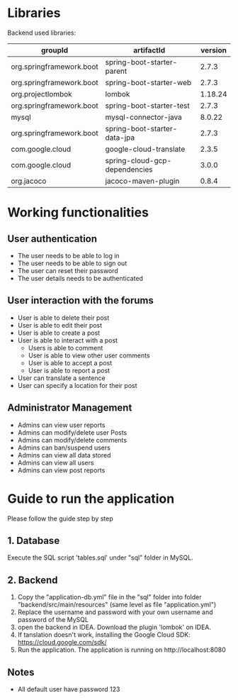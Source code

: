 # Libraries

Backend used libraries:

| groupId                  | artifactId                    | version |
| ------------------------ | ----------------------------- | ------- |
| org.springframework.boot | spring-boot-starter-parent    | 2.7.3   |
| org.springframework.boot | spring-boot-starter-web       | 2.7.3   |
| org.projectlombok        | lombok                        | 1.18.24 |
| org.springframework.boot | spring-boot-starter-test      | 2.7.3   |
| mysql                    | mysql-connector-java          | 8.0.22  |
| org.springframework.boot | spring-boot-starter-data-jpa  | 2.7.3   |
| com.google.cloud         | google-cloud-translate        | 2.3.5   |
| com.google.cloud         | spring-cloud-gcp-dependencies | 3.0.0   |
| org.jacoco               | jacoco-maven-plugin           | 0.8.4   |

# Working functionalities

## User authentication

-   The user needs to be able to log in
-   The user needs to be able to sign out
-   The user can reset their password
-   The user details needs to be authenticated

##  User interaction with the forums

-   User is able to delete their post
-   User is able to edit their post
-   User is able to create a post
-   User is able to interact with a post
    -   Users is able to comment
    -   User is able to view other user comments
    -   User is able to accept a post
    -   User is able to report a post
- User can translate a sentence 
- User can specify a location for their post

## Administrator Management

-   Admins can view user reports
-   Admins can modify/delete user Posts
-   Admins can modify/delete comments
-   Admins can ban/suspend users
-   Admins can view all data stored
-   Admins can view all users
-   Admins can view post reports


# Guide to run the application

Please follow the guide step by step

## 1. Database

Execute the SQL script 'tables.sql' under "sql" folder in MySQL.

## 2. Backend

1.   Copy the "application-db.yml" file in the "sql" folder into folder "backend/src/main/resources" (same level as file "application.yml")
2.   Replace the username and password with your own username and password of the MySQL
3.   open the backend in IDEA. Download the plugin 'lombok' on IDEA.
4.   If tanslation doesn't work, installing the Google Cloud SDK: https://cloud.google.com/sdk/  
5.   Run the application. The application is running on http://localhost:8080

## Notes

-   All default user have password 123

